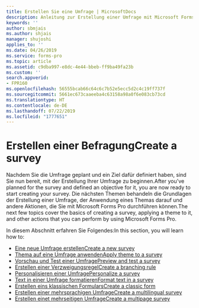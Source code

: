 ```yaml
---
title: Erstellen Sie eine Umfrage | MicrosoftDocs
description: Anleitung zur Erstellung einer Umfrage mit Microsoft Forms Pro.
keywords: ''
author: sbmjais
ms.author: shjais
manager: shujoshi
applies_to: ''
ms.date: 04/26/2019
ms.service: forms-pro
ms.topic: article
ms.assetid: c9dba997-e8dc-4e44-bbeb-ff9ba49fa23b
ms.custom: ''
search.appverid:
- FPR160
ms.openlocfilehash: 56555bcab66c64c6c7b52e5ecc5d2c4c19ff737f
ms.sourcegitcommit: 5661ec673caaeeba4c63158a98a0f6e083cb73cd
ms.translationtype: HT
ms.contentlocale: de-DE
ms.lasthandoff: 07/22/2019
ms.locfileid: "1777651"
---
```

# <a name="create-a-survey"></a><span data-ttu-id="a7297-103">Erstellen einer Befragung</span><span class="sxs-lookup"><span data-stu-id="a7297-103">Create a survey</span></span>



<span data-ttu-id="a7297-104">Nachdem Sie die Umfrage geplant und ein Ziel dafür definiert haben, sind Sie nun bereit, mit der Erstellung Ihrer Umfrage zu beginnen.</span><span class="sxs-lookup"><span data-stu-id="a7297-104">After you've planned for the survey and defined an objective for it, you are now ready to start creating your survey.</span></span> <span data-ttu-id="a7297-105">Die nächsten Themen behandeln die Grundlagen der Erstellung einer Umfrage, der Anwendung eines Themas darauf und andere Aktionen, die Sie mit Microsoft Forms Pro durchführen können.</span><span class="sxs-lookup"><span data-stu-id="a7297-105">The next few topics cover the basics of creating a survey, applying a theme to it, and other actions that you can perform by using Microsoft Forms Pro.</span></span>

<span data-ttu-id="a7297-106">In diesem Abschnitt erfahren Sie Folgendes:</span><span class="sxs-lookup"><span data-stu-id="a7297-106">In this section, you will learn how to:</span></span>

- [<span data-ttu-id="a7297-107">Eine neue Umfrage erstellen</span><span class="sxs-lookup"><span data-stu-id="a7297-107">Create a new survey</span></span>](create-new-survey.md)
- [<span data-ttu-id="a7297-108">Thema auf eine Umfrage anwenden</span><span class="sxs-lookup"><span data-stu-id="a7297-108">Apply theme to a survey</span></span>](apply-theme.md)  
- [<span data-ttu-id="a7297-109">Vorschau und Test einer Umfrage</span><span class="sxs-lookup"><span data-stu-id="a7297-109">Preview and test a survey</span></span>](preview-test-survey.md)
- [<span data-ttu-id="a7297-110">Erstellen einer Verzweigungsregel</span><span class="sxs-lookup"><span data-stu-id="a7297-110">Create a branching rule</span></span>](create-branching-rule.md)
- [<span data-ttu-id="a7297-111">Personalisieren einer Umfrage</span><span class="sxs-lookup"><span data-stu-id="a7297-111">Personalize a survey</span></span>](personalize-survey.md)
- [<span data-ttu-id="a7297-112">Text in einer Umfrage formatieren</span><span class="sxs-lookup"><span data-stu-id="a7297-112">Format text in a survey</span></span>](survey-text-format.md)
- [<span data-ttu-id="a7297-113">Erstellen eins klassischen Formulars</span><span class="sxs-lookup"><span data-stu-id="a7297-113">Create a classic form</span></span>](create-classic-form.md)
- [<span data-ttu-id="a7297-114">Erstellen einer mehrsprachigen Umfrage</span><span class="sxs-lookup"><span data-stu-id="a7297-114">Create a multilingual survey</span></span>](create-multilingual-survey.md)
- [<span data-ttu-id="a7297-115">Erstellen einet mehrseitigen Umfrage</span><span class="sxs-lookup"><span data-stu-id="a7297-115">Create a multipage survey</span></span>](create-multipage-survey.md)


